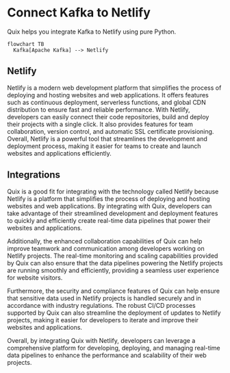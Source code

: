 # Connect Kafka to Netlify

Quix helps you integrate Kafka to Netlify using pure Python.

```mermaid
flowchart TB
  Kafka[Apache Kafka] --> Netlify
```

## Netlify

Netlify is a modern web development platform that simplifies the process of deploying and hosting websites and web applications. It offers features such as continuous deployment, serverless functions, and global CDN distribution to ensure fast and reliable performance. With Netlify, developers can easily connect their code repositories, build and deploy their projects with a single click. It also provides features for team collaboration, version control, and automatic SSL certificate provisioning. Overall, Netlify is a powerful tool that streamlines the development and deployment process, making it easier for teams to create and launch websites and applications efficiently.

## Integrations

Quix is a good fit for integrating with the technology called Netlify because Netlify is a platform that simplifies the process of deploying and hosting websites and web applications. By integrating with Quix, developers can take advantage of their streamlined development and deployment features to quickly and efficiently create real-time data pipelines that power their websites and applications.

Additionally, the enhanced collaboration capabilities of Quix can help improve teamwork and communication among developers working on Netlify projects. The real-time monitoring and scaling capabilities provided by Quix can also ensure that the data pipelines powering the Netlify projects are running smoothly and efficiently, providing a seamless user experience for website visitors.

Furthermore, the security and compliance features of Quix can help ensure that sensitive data used in Netlify projects is handled securely and in accordance with industry regulations. The robust CI/CD processes supported by Quix can also streamline the deployment of updates to Netlify projects, making it easier for developers to iterate and improve their websites and applications.

Overall, by integrating Quix with Netlify, developers can leverage a comprehensive platform for developing, deploying, and managing real-time data pipelines to enhance the performance and scalability of their web projects.

